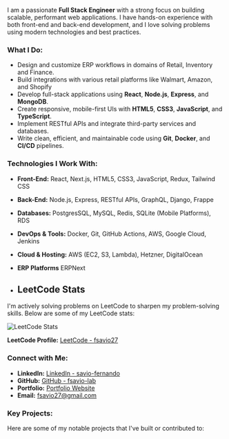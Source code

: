 I am a passionate **Full Stack Engineer** with a strong focus on building scalable, performant web applications. I have hands-on experience with both front-end and back-end development, and I love solving problems using modern technologies and best practices.

###  **What I Do:**

- Design and customize ERP workflows in domains of Retail, Inventory and Finance.
- Build integrations with various retail platforms like Walmart, Amazon, and Shopify
- Develop full-stack applications using **React**, **Node.js**, **Express**, and **MongoDB**.
- Create responsive, mobile-first UIs with **HTML5**, **CSS3**, **JavaScript**, and **TypeScript**.
- Implement RESTful APIs and integrate third-party services and databases.
- Write clean, efficient, and maintainable code using **Git**, **Docker**, and **CI/CD** pipelines.

### **Technologies I Work With:**
- **Front-End:** React, Next.js, HTML5, CSS3, JavaScript, Redux, Tailwind CSS
- **Back-End:** Node.js, Express, RESTful APIs, GraphQL, Django, Frappe
- **Databases:** PostgresSQL, MySQL, Redis, SQLite (Mobile Platforms), RDS
- **DevOps & Tools:** Docker, Git, GitHub Actions, AWS, Google Cloud, Jenkins
- **Cloud & Hosting:** AWS (EC2, S3, Lambda), Hetzner, DigitalOcean
- **ERP Platforms** ERPNext

- ## LeetCode Stats

I'm actively solving problems on LeetCode to sharpen my problem-solving skills. Below are some of my LeetCode stats:

![LeetCode Stats](https://leetcard.jacoblin.cool/fsavio27?theme=dark&font=changa)

**LeetCode Profile:** [LeetCode - fsavio27](https://leetcode.com/u/fsavio27/)


### **Connect with Me:**
- **LinkedIn:** [LinkedIn - savio-fernando](https://www.linkedin.com/in/savio-fernando)
- **GitHub:** [GitHub - fsavio-lab](https://github.com/fsavio-lab)
- **Portfolio:** [Portfolio Website](https://fsavio-lab.github.io/)
- **Email:** [fsavio27@gmail.com](mailto:fsavio27@gmail.com)

### **Key Projects:**
Here are some of my notable projects that I've built or contributed to:
